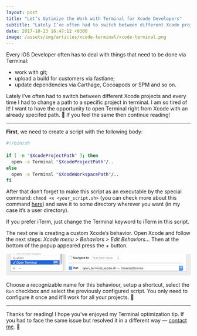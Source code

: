 ```yaml
---
layout: post
title: "Let’s Optimize the Work with Terminal for Xcode Developers"
subtitle: "Lately I’ve often had to switch between different Xcode projects and every time I had to change a path to a specific project in terminal. I am so tired of it! I want to have the opportunity to open Terminal right from Xcode with an already specifed path."
date: 2017-10-23 16:47:12 +0300
image: /assets/img/articles/xcode-terminal/xcode-terminal.png
---
```


Every iOS Developer often has to deal with things that need to be done via Terminal:

- work with git;
- upload a build for customers via fastlane;
- update dependencies via Carthage, Cocoapods or SPM and so on.

Lately I’ve often had to switch between different Xcode projects and every time I had to change a path to a specific project in terminal. I am so tired of it! I want to have the opportunity to open Terminal right from Xcode with an already specifed path. 🤔 If you feel the same then continue reading!

<hr>

**First**, we need to create a script with the following body:

```bash
#!/bin/sh

if [ -n "$XcodeProjectPath" ]; then	
  open -a Terminal "$XcodeProjectPath"/..
else		
  open -a Terminal "$XcodeWorkspacePath"/..
fi
```

After that don’t forget to make this script as an executable by the special command: `chmod +x <your_script.sh>` (you can check more about this command [here](https://www.freebsd.org/cgi/man.cgi?query=chmod&sektion=1)) and save it to some directory wherever you want (in my case it’s a user directory).

If you prefer iTerm, just change the Terminal keyword to iTerm in this script.

The next one is creating a custom Xcode’s behavior. Open Xcode and follow the next steps: *Xcode menu > Behaviors > Edit Behaviors…* Then at the bottom of the popup appeared press the + button.

![](/assets/img/articles/xcode-terminal/1.png)

Choose a recognizable name for this behaviour, setup a shortcut, select the `Run` checkbox and select the previously configured script. You only need to configure it once and it’ll work for all your projects. 🎉

<hr>

Thanks for reading! I hope you’ve enjoyed my Terminal optimization tip. If you had to face the same issue but resolved it in a different way — [contact me](/tabs/contact.html). 🙏